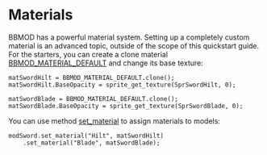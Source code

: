 # Materials
BBMOD has a powerful material system. Setting up a completely custom material
is an advanced topic, outside of the scope of this quickstart guide. For the
starters, you can create a clone material
[BBMOD_MATERIAL_DEFAULT](./BBMOD_MATERIAL_DEFAULT.html) and change its base
texture:

```gml
matSwordHilt = BBMOD_MATERIAL_DEFAULT.clone();
matSwordHilt.BaseOpacity = sprite_get_texture(SprSwordHilt, 0);

matSwordBlade = BBMOD_MATERIAL_DEFAULT.clone();
matSwordBlade.BaseOpacity = sprite_get_texture(SprSwordBlade, 0);
```

You can use method [set_material](./BBMOD_Model.set_material.html) to assign
materials to models:

```gml
modSword.set_material("Hilt", matSwordHilt)
    .set_material("Blade", matSwordBlade);
```
